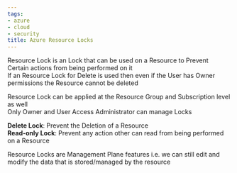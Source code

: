 ```yaml
---
tags:
- azure
- cloud
- security
title: Azure Resource Locks
---
```


Resource Lock is an Lock that can be used on a Resource to Prevent Certain actions from being performed on it  
If an Resource Lock for Delete is used then even if the User has Owner permissions the Resource cannot be deleted  

Resource Lock can be applied at the Resource Group and Subscription level as well  
Only Owner and User Access Administrator can manage Locks

**Delete Lock**: Prevent the Deletion of a Resource  
**Read-only Lock**: Prevent any action other can read from being performed on a Resource

Resource Locks are Management Plane features i.e. we can still edit and modify the data that is stored/managed by the resource
